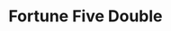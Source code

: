 ---
layout: "layouts/games.njk"
title: "Fortune Five Double"
photo: "/assets/backgrounds/fortunefivedouble.jpg"
provider: "Gamebeat"
description: "Fortune Five Double is a classic 5-reel slot that enhances your gaming experience with exciting new double symbols that take your winnings to a new level. This popular game has captivated players with its vibrant graphics and engaging mechanics, inviting you to try your luck on a huge field full of your favorite slot elements. With an RTP of 96.11% and medium to high volatility, Fortune Five Double offers the perfect balance between exciting gameplay and rewarding payouts. Players can expect a steady stream of excitement as they spin the reels, hoping to land those coveted double symbols that enhance winning combinations and increase the potential for substantial wins. Whether you're a seasoned player or new to the slot world, Fortune Five Double offers an inviting atmosphere full of classic charm and modern features. Get ready to spin the reels and uncover the fortune that awaits you in this exciting slot adventure!"
iframe: "https://www.platincasino.com/games/gamebeat/FortuneFiveDouble/275441"
---